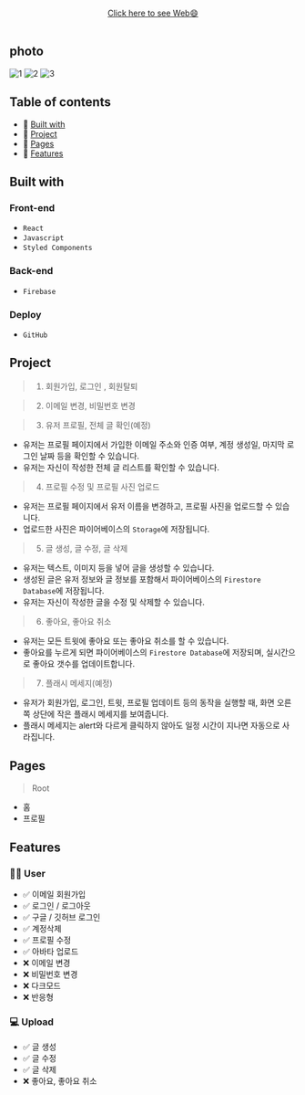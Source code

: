 <div align="center">
    <br />
      <a display="block" href="https://kingofaussie.github.io/silencer/">Click here to see Web😄</a>
    <br /><br />
  </a>
</div>

## photo

![1](https://user-images.githubusercontent.com/108798401/209744199-eab9534a-8927-43a3-b1ec-8664fd410a11.PNG)
![2](https://user-images.githubusercontent.com/108798401/209744205-28a1bc74-8088-4478-b015-9beeb3f31333.PNG)
![3](https://user-images.githubusercontent.com/108798401/209744207-fa983fd0-1bf9-407f-a95d-6c8e7a68e3e3.PNG)



## Table of contents

- 💛 [Built with](#built-with)
- 🧡 [Project](#project)
- 💚 [Pages](#pages)
- 💜 [Features](#features)


## Built with

### Front-end

- `React`
- `Javascript`
- `Styled Components`

### Back-end

- `Firebase`

### Deploy

- `GitHub`

## Project

> 1. 회원가입, 로그인 , 회원탈퇴


> 2. 이메일 변경, 비밀번호 변경


> 3. 유저 프로필, 전체 글 확인(예정)

- 유저는 프로필 페이지에서 가입한 이메일 주소와 인증 여부, 계정 생성일, 마지막 로그인 날짜 등을 확인할 수 있습니다.
- 유저는 자신이 작성한 전체 글 리스트를 확인할 수 있습니다.

> 4. 프로필 수정 및 프로필 사진 업로드

- 유저는 프로필 페이지에서 유저 이름을 변경하고, 프로필 사진을 업로드할 수 있습니다.
- 업로드한 사진은 파이어베이스의 `Storage`에 저장됩니다.

> 5. 글 생성, 글 수정, 글 삭제

- 유저는 텍스트, 이미지 등을 넣어 글을 생성할 수 있습니다.
- 생성된 글은 유저 정보와 글 정보를 포함해서 파이어베이스의 `Firestore Database`에 저장됩니다.
- 유저는 자신이 작성한 글을 수정 및 삭제할 수 있습니다.

> 6. 좋아요, 좋아요 취소

- 유저는 모든 트윗에 좋아요 또는 좋아요 취소를 할 수 있습니다.
- 좋아요를 누르게 되면 파이어베이스의 `Firestore Database`에 저장되며, 실시간으로 좋아요 갯수를 업데이트합니다.


> 7. 플래시 메세지(예정)

- 유저가 회원가입, 로그인, 트윗, 프로필 업데이트 등의 동작을 실행할 때, 화면 오른쪽 상단에 작은 플래시 메세지를 보여줍니다.
- 플래시 메세지는 alert와 다르게 클릭하지 않아도 일정 시간이 지나면 자동으로 사라집니다.

## Pages

> Root

- 홈
- 프로필

## Features

### 🙎‍♂️ User

- ✅ 이메일 회원가입
- ✅ 로그인 / 로그아웃
- ✅ 구글 / 깃허브 로그인
- ✅ 계정삭제
- ✅ 프로필 수정
- ✅ 아바타 업로드
- ❌ 이메일 변경
- ❌ 비밀번호 변경
- ❌ 다크모드
- ❌ 반응형

### 💻 Upload

- ✅ 글 생성
- ✅ 글 수정
- ✅ 글 삭제 
- ❌ 좋아요, 좋아요 취소

